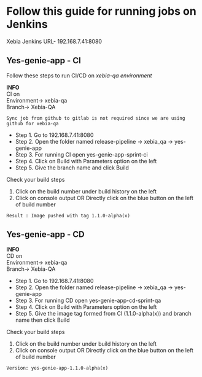 # Follow this guide for running jobs on Jenkins
Xebia Jenkins URL- 192.168.7.41:8080
## Yes-genie-app - CI
Follow these steps to run CI/CD on *xebia-qa environment*

**INFO**\
CI on\
Environment-> xebia-qa\
Branch-> Xebia-QA
```
Sync job from github to gitlab is not required since we are using github for xebia-qa
```
- Step 1. Go to 192.168.7.41:8080
- Step 2. Open the folder named release-pipeline -> xebia_qa -> yes-genie-app
- Step 3. For running CI open yes-genie-app-sprint-ci
- Step 4. Click on Build with Parameters option on the left
- Step 5. Give the branch name and click Build

Check your build steps
1. Click on the build number under build history on the left
2. Click on console output
 OR
Directly click on the blue button on the left of build number 
```
Result : Image pushed with tag 1.1.0-alpha(x)
```
## Yes-genie-app - CD
**INFO**\
CD on\
Environment-> xebia-qa\
Branch-> Xebia-QA

- Step 1. Go to 192.168.7.41:8080
- Step 2. Open the folder named release-pipeline -> xebia_qa -> yes-genie-app
- Step 3. For running CD open yes-genie-app-cd-sprint-qa
- Step 4. Click on Build with Parameters option on the left
- Step 5. Give the image tag formed from CI (1.1.0-alpha(x)) and branch name then click Build

Check your build steps 
1. Click on the build number under build history on the left
2. Click on console output
 OR
Directly click on the blue button on the left of build number 
```
Version: yes-genie-app-1.1.0-alpha(x)
```

